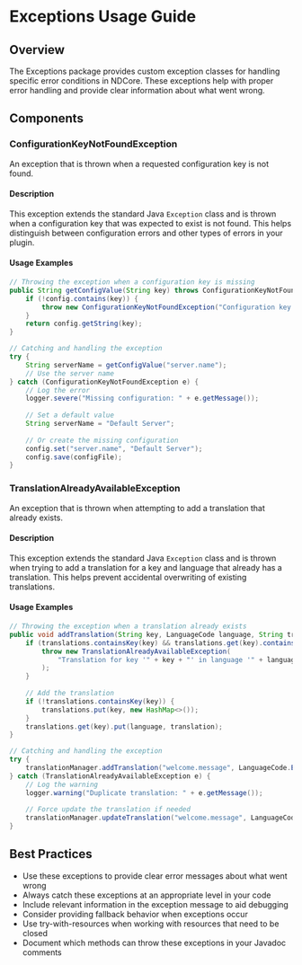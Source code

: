 # Exceptions Usage Guide

## Overview

The Exceptions package provides custom exception classes for handling specific error conditions in NDCore. These exceptions help with proper error handling and provide clear information about what went wrong.

## Components

### ConfigurationKeyNotFoundException

An exception that is thrown when a requested configuration key is not found.

#### Description

This exception extends the standard Java `Exception` class and is thrown when a configuration key that was expected to exist is not found. This helps distinguish between configuration errors and other types of errors in your plugin.

#### Usage Examples

```java
// Throwing the exception when a configuration key is missing
public String getConfigValue(String key) throws ConfigurationKeyNotFoundException {
    if (!config.contains(key)) {
        throw new ConfigurationKeyNotFoundException("Configuration key '" + key + "' not found");
    }
    return config.getString(key);
}

// Catching and handling the exception
try {
    String serverName = getConfigValue("server.name");
    // Use the server name
} catch (ConfigurationKeyNotFoundException e) {
    // Log the error
    logger.severe("Missing configuration: " + e.getMessage());
    
    // Set a default value
    String serverName = "Default Server";
    
    // Or create the missing configuration
    config.set("server.name", "Default Server");
    config.save(configFile);
}
```

### TranslationAlreadyAvailableException

An exception that is thrown when attempting to add a translation that already exists.

#### Description

This exception extends the standard Java `Exception` class and is thrown when trying to add a translation for a key and language that already has a translation. This helps prevent accidental overwriting of existing translations.

#### Usage Examples

```java
// Throwing the exception when a translation already exists
public void addTranslation(String key, LanguageCode language, String translation) throws TranslationAlreadyAvailableException {
    if (translations.containsKey(key) && translations.get(key).containsKey(language)) {
        throw new TranslationAlreadyAvailableException(
            "Translation for key '" + key + "' in language '" + language + "' already exists"
        );
    }
    
    // Add the translation
    if (!translations.containsKey(key)) {
        translations.put(key, new HashMap<>());
    }
    translations.get(key).put(language, translation);
}

// Catching and handling the exception
try {
    translationManager.addTranslation("welcome.message", LanguageCode.EN, "Welcome to the server!");
} catch (TranslationAlreadyAvailableException e) {
    // Log the warning
    logger.warning("Duplicate translation: " + e.getMessage());
    
    // Force update the translation if needed
    translationManager.updateTranslation("welcome.message", LanguageCode.EN, "Welcome to the server!");
}
```

## Best Practices

- Use these exceptions to provide clear error messages about what went wrong
- Always catch these exceptions at an appropriate level in your code
- Include relevant information in the exception message to aid debugging
- Consider providing fallback behavior when exceptions occur
- Use try-with-resources when working with resources that need to be closed
- Document which methods can throw these exceptions in your Javadoc comments